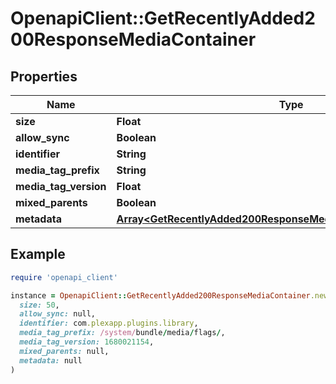 # OpenapiClient::GetRecentlyAdded200ResponseMediaContainer

## Properties

| Name | Type | Description | Notes |
| ---- | ---- | ----------- | ----- |
| **size** | **Float** |  | [optional] |
| **allow_sync** | **Boolean** |  | [optional] |
| **identifier** | **String** |  | [optional] |
| **media_tag_prefix** | **String** |  | [optional] |
| **media_tag_version** | **Float** |  | [optional] |
| **mixed_parents** | **Boolean** |  | [optional] |
| **metadata** | [**Array&lt;GetRecentlyAdded200ResponseMediaContainerMetadataInner&gt;**](GetRecentlyAdded200ResponseMediaContainerMetadataInner.md) |  | [optional] |

## Example

```ruby
require 'openapi_client'

instance = OpenapiClient::GetRecentlyAdded200ResponseMediaContainer.new(
  size: 50,
  allow_sync: null,
  identifier: com.plexapp.plugins.library,
  media_tag_prefix: /system/bundle/media/flags/,
  media_tag_version: 1680021154,
  mixed_parents: null,
  metadata: null
)
```


